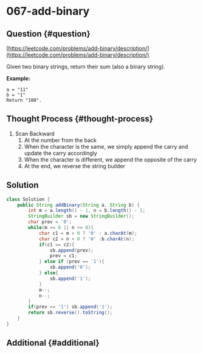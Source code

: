# 067-add-binary

## Question {#question}

[https://leetcode.com/problems/add-binary/description/](https://leetcode.com/problems/add-binary/description/)

Given two binary strings, return their sum \(also a binary string\).

**Example:**

```text
a = "11"
b = "1"
Return "100".
```

## Thought Process {#thought-process}

1. Scan Backward
   1. At the number from the back
   2. When the character is the same, we simply append the carry and update the carry accordingly
   3. When the character is different, we append the opposite of the carry
   4. At the end, we reverse the string builder

## Solution

```java
class Solution {
    public String addBinary(String a, String b) {
        int m = a.length() - 1, n = b.length() - 1;
        StringBuilder sb = new StringBuilder();
        char prev = '0';
        while(m >= 0 || n >= 0){
            char c1 = m < 0 ? '0' : a.charAt(m);
            char c2 = n < 0 ? '0' :b.charAt(n);
            if(c1 == c2){
                sb.append(prev);
                prev = c1;
            } else if (prev == '1'){
                sb.append('0');
            } else{
                sb.append('1');
            }
            m--;
            n--;
        }
        if(prev == '1') sb.append('1');
        return sb.reverse().toString();
    }
}
```

## Additional {#additional}

